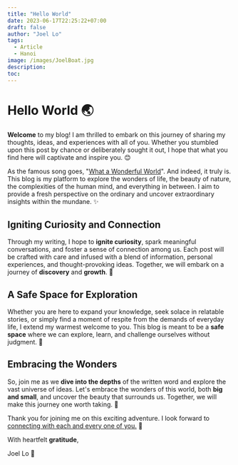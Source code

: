 ```yaml
---
title: "Hello World"
date: 2023-06-17T22:25:22+07:00
draft: false
author: "Joel Lo"
tags:
  - Article
  - Hanoi
image: /images/JoelBoat.jpg
description:
toc:
---
```


# Hello World :earth_asia:

**Welcome** to my blog! I am thrilled to embark on this journey of sharing my thoughts, ideas, and experiences with all of you. Whether you stumbled upon this post by chance or deliberately sought it out, I hope that what you find here will captivate and inspire you. 😊

As the famous song goes, "[What a Wonderful World](https://www.youtube.com/watch?v=VqhCQZaH4Vs)". And indeed, it truly is. This blog is my platform to explore the wonders of life, the beauty of nature, the complexities of the human mind, and everything in between. I aim to provide a fresh perspective on the ordinary and uncover extraordinary insights within the mundane. ✨

## Igniting Curiosity and Connection

Through my writing, I hope to **ignite curiosity**, spark meaningful conversations, and foster a sense of connection among us. Each post will be crafted with care and infused with a blend of information, personal experiences, and thought-provoking ideas. Together, we will embark on a journey of **discovery** and **growth**. 🚀

## A Safe Space for Exploration

Whether you are here to expand your knowledge, seek solace in relatable stories, or simply find a moment of respite from the demands of everyday life, I extend my warmest welcome to you. This blog is meant to be a **safe space** where we can explore, learn, and challenge ourselves without judgment. 🌈

## Embracing the Wonders

So, join me as we **dive into the depths** of the written word and explore the vast universe of ideas. Let's embrace the wonders of this world, both **big and small**, and uncover the beauty that surrounds us. Together, we will make this journey one worth taking. 🌟

Thank you for joining me on this exciting adventure. I look forward to [connecting with each and every one of you.](https://www.linkedin.com/in/joello/) 🤗

With heartfelt **gratitude**,

Joel Lo 🙏